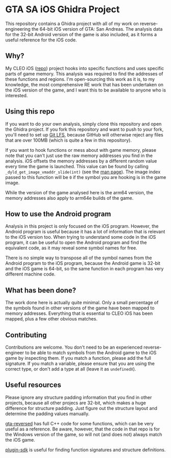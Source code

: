 # GTA SA iOS Ghidra Project

This repository contains a Ghidra project with all of my work on reverse-engineering the 64-bit iOS
version of GTA: San Andreas. The analysis data for the 32-bit Android version of the game is also
included, as it forms a useful reference for the iOS code.

## Why?

My CLEO iOS ([repo](https://github.com/squ1dd13/CLEO-iOS)) project hooks into specific functions
and uses specific parts of game memory. This analysis was required to find the addresses of these
functions and regions. I'm open-sourcing this work as it is, to my knowledge, the most
comprehensive RE work that has been undertaken on the iOS version of the game, and I want this to
be available to anyone who is interested.

## Using this repo

If you want to do your own analysis, simply clone this repository and open the Ghidra project. If
you fork this repository and want to push to your fork, you'll need to set up [Git
LFS](https://git-lfs.github.com/), because GitHub will otherwise reject any files that are over
100MB (which is quite a few in this repository).

If you want to hook functions or mess about with game memory, please note that you can't just use
the raw memory addresses you find in the analysis. iOS offsets the memory addresses by a different
random value every time the game is launched. This value can be found by calling
`_dyld_get_image_vmaddr_slide(int)` (see the [man
page](https://developer.apple.com/library/archive/documentation/System/Conceptual/ManPages_iPhoneOS/man3/dyld.3.html)).
The image index passed to this function will be `0` if the symbol you are hooking is in the game
image.

While the version of the game analysed here is the arm64 version, the memory addresses also apply
to arm64e builds of the game.

## How to use the Android program

Analysis in this project is only focused on the iOS program. However, the Android program is useful
because it has a lot of information that is relevant to the iOS version too. When trying to
understand some code in the iOS program, it can be useful to open the Android program and find the
equivalent code, as it may reveal some symbol names for free.

There is no simple way to transpose all of the symbol names from the Android program to the iOS
program, because the Android game is 32-bit and the iOS game is 64-bit, so the same function in
each program has very different machine code.

## What has been done?

The work done here is actually quite minimal. Only a small percentage of the symbols found in other
versions of the game have been mapped to memory addresses. Everything that is essential to CLEO iOS
has been mapped, plus a few other obvious matches.

## Contributing

Contributions are welcome. You don't need to be an experienced reverse-engineer to be able to match
symbols from the Android game to the iOS game by inspecting them. If you match a function, please
add the full signature. If you match a variable, please ensure that you are using the correct type,
or don't add a type at all (leave it as `undefinedX`).

## Useful resources

Please ignore any structure padding information that you find in other projects, because all other
projecs are 32-bit, which makes a huge difference for structure padding. Just figure out the
structure layout and determine the padding values manually.

[gta-reversed](https://github.com/codenulls/gta-reversed) has full C++ code for some functions,
which can be very useful as a reference. Be aware, however, that the code in that repo is for the
Windows version of the game, so will not (and does not) always match the iOS game.

[plugin-sdk](https://github.com/DK22Pac/plugin-sdk) is useful for finding function signatures and
structure definitions.